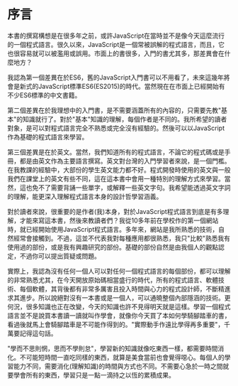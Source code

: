 # 序言

本書的撰寫構想是在很多年之前，或許JavaScript在當時並不是像今天這麼流行的一個程式語言。很久以來，JavaScript是一個常被誤解的程式語言，而且，它也很容易就可以被濫用或誤用。市面上的書很多，入門的書尤其多，那差異會在什麼地方？

我認為第一個差異在於ES6，舊的JavaScript入門書可以不用看了，未來這幾年將會是新式的JavaScript標準ES6(ES2015)的時代。當然現在在市面上已經開始有不少ES6標準的中文書籍。

第二個差異在於我理想中的入門書，是不需要涵蓋所有的內容的，只需要先教"基本"的知識就行了。對於"基本"知識的理解，每個作者是不同的。我所希望的讀者對象，是可以對程式語言完全不熟悉或完全沒有經驗的。然後可以以JavaScript作為基礎的程式語言來學習。

第三個差異是在於英文。當然，我們知道所有的程式語言，不論它的程式碼或是手冊，都是由英文作為主要語言撰寫。英文對台灣的入門學習者來說，是一個門檻。在我教課的經驗中，大部份的學生英文能力都不好。程式開發時使用的英文與一般我們在課堂上的英文有些不同，這在這本書中會用一種特別的理解方式來學習。當然，這也免不了需要背誦一些單字，或解釋一些英文字句。我希望能透過英文字詞的理解，能更深入理解程式語言本身的設計哲學習涵義。

對於讀者來說，很重要的是作者(我)本身，對於JavaScript程式語言到底是有多理解，才能來寫這本書，然後來教讀者們？我從10多年前在學校作的第一個網站時，就已經開始使用JavaScript程式語言。多年來，網站是我所熟悉的技術，自然經常會接觸到。不過，這並不代表我對每種應用都很熟悉，我只"比較"熟悉我有使用過的部份，或是我有興趣研究的部份。基礎的部份自然是由我個人的觀點認定，不過你可以提出質疑或問題。

實際上，我認為沒有任何一個人可以對任何一個程式語言的每個部份，都可以理解的非常熟悉尤其，在今天開放原始碼相當盛行的時代，所有的程式語言、軟體技術、每個軟體，其背後都有非常多厲害且投入時間與心力的程式設計師，不斷精進求其進步。所以說絕對沒有一本書或是一個人，可以通曉整個內部隱涵的技術。更何況，很多知識也正在改變，今天的知識也許不見得明天就是這樣。學習一個程式語言並不是說買本書讀一讀就叫作學會，就像你今天買了本如何學騎腳踏車的書，看過後就馬上會騎腳踏車是不可能作得到的。"實際動手作遠比學得再多重要"，千萬要記得這句話。

"學而不思則惘，思而不學則怠"，學習新的知識就像吃東西一樣，都需要時間消化。不可能短時間一直吃同樣的東西，就算是美食當前也會覺得噁心。每個人的學習能力不同，需要消化(理解知識)的時間與方式也不同。不需要心急於一時之間就要學會所有的東西，學習只是一點一滴持之以恆的累積成果。